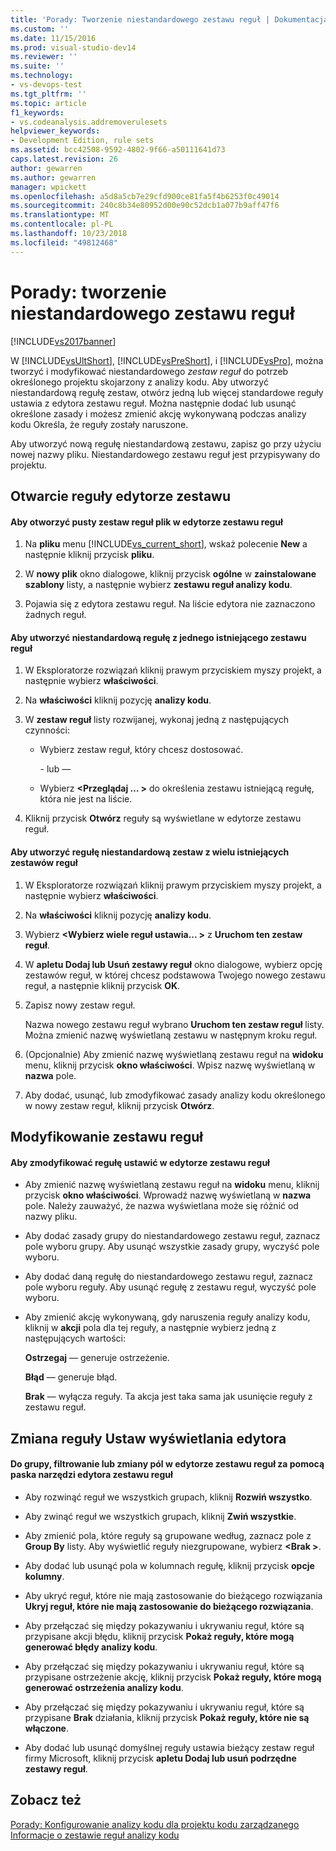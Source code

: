 ```yaml
---
title: 'Porady: Tworzenie niestandardowego zestawu reguł | Dokumentacja firmy Microsoft'
ms.custom: ''
ms.date: 11/15/2016
ms.prod: visual-studio-dev14
ms.reviewer: ''
ms.suite: ''
ms.technology:
- vs-devops-test
ms.tgt_pltfrm: ''
ms.topic: article
f1_keywords:
- vs.codeanalysis.addremoverulesets
helpviewer_keywords:
- Development Edition, rule sets
ms.assetid: bcc42508-9592-4802-9f66-a50111641d73
caps.latest.revision: 26
author: gewarren
ms.author: gewarren
manager: wpickett
ms.openlocfilehash: a5d8a5cb7e29cfd900ce81fa5f4b6253f0c49014
ms.sourcegitcommit: 240c8b34e80952d00e90c52dcb1a077b9aff47f6
ms.translationtype: MT
ms.contentlocale: pl-PL
ms.lasthandoff: 10/23/2018
ms.locfileid: "49812468"
---
```

# <a name="how-to-create-a-custom-rule-set"></a>Porady: tworzenie niestandardowego zestawu reguł
[!INCLUDE[vs2017banner](../includes/vs2017banner.md)]

W [!INCLUDE[vsUltShort](../includes/vsultshort-md.md)], [!INCLUDE[vsPreShort](../includes/vspreshort-md.md)], i [!INCLUDE[vsPro](../includes/vspro-md.md)], można tworzyć i modyfikować niestandardowego *zestaw reguł* do potrzeb określonego projektu skojarzony z analizy kodu. Aby utworzyć niestandardową regułę zestaw, otwórz jedną lub więcej standardowe reguły ustawia z edytora zestawu reguł. Można następnie dodać lub usunąć określone zasady i możesz zmienić akcję wykonywaną podczas analizy kodu Określa, że reguły zostały naruszone.  
  
 Aby utworzyć nową regułę niestandardową zestawu, zapisz go przy użyciu nowej nazwy pliku. Niestandardowego zestawu reguł jest przypisywany do projektu.  
  
## <a name="opening-the-rule-set-editor"></a>Otwarcie reguły edytorze zestawu  
  
#### <a name="to-open-an-empty-rule-set-file-in-the-rule-set-editor"></a>Aby otworzyć pusty zestaw reguł plik w edytorze zestawu reguł  
  
1.  Na **pliku** menu [!INCLUDE[vs_current_short](../includes/vs-current-short-md.md)], wskaż polecenie **New** a następnie kliknij przycisk **pliku**.  
  
2.  W **nowy plik** okno dialogowe, kliknij przycisk **ogólne** w **zainstalowane szablony** listy, a następnie wybierz **zestawu reguł analizy kodu**.  
  
3.  Pojawia się z edytora zestawu reguł. Na liście edytora nie zaznaczono żadnych reguł.  
  
#### <a name="to-create-a-custom-rule-from-a-single-existing-rule-set"></a>Aby utworzyć niestandardową regułę z jednego istniejącego zestawu reguł  
  
1. W Eksploratorze rozwiązań kliknij prawym przyciskiem myszy projekt, a następnie wybierz **właściwości**.  
  
2. Na **właściwości** kliknij pozycję **analizy kodu**.  
  
3. W **zestaw reguł** listy rozwijanej, wykonaj jedną z następujących czynności:  
  
   - Wybierz zestaw reguł, który chcesz dostosować.  
  
     \- lub —  
  
   - Wybierz  **\<Przeglądaj … >** do określenia zestawu istniejącą regułę, która nie jest na liście.  
  
4. Kliknij przycisk **Otwórz** reguły są wyświetlane w edytorze zestawu reguł.  
  
#### <a name="to-create-a-custom-rule-set-from-multiple-existing-rule-sets"></a>Aby utworzyć regułę niestandardową zestaw z wielu istniejących zestawów reguł  
  
1.  W Eksploratorze rozwiązań kliknij prawym przyciskiem myszy projekt, a następnie wybierz **właściwości**.  
  
2.  Na **właściwości** kliknij pozycję **analizy kodu**.  
  
3.  Wybierz  **\<Wybierz wiele reguł ustawia... >** z **Uruchom ten zestaw reguł**.  
  
4.  W **apletu Dodaj lub Usuń zestawy reguł** okno dialogowe, wybierz opcję zestawów reguł, w której chcesz podstawowa Twojego nowego zestawu reguł, a następnie kliknij przycisk **OK**.  
  
5.  Zapisz nowy zestaw reguł.  
  
     Nazwa nowego zestawu reguł wybrano **Uruchom ten zestaw reguł** listy. Można zmienić nazwę wyświetlaną zestawu w następnym kroku reguł.  
  
6.  (Opcjonalnie) Aby zmienić nazwę wyświetlaną zestawu reguł na **widoku** menu, kliknij przycisk **okno właściwości**. Wpisz nazwę wyświetlaną w **nazwa** pole.  
  
7.  Aby dodać, usunąć, lub zmodyfikować zasady analizy kodu określonego w nowy zestaw reguł, kliknij przycisk **Otwórz**.  
  
## <a name="modifying-a-rule-set"></a>Modyfikowanie zestawu reguł  
  
#### <a name="to-modify-a-rule-set-in-the-rule-set-editor"></a>Aby zmodyfikować regułę ustawić w edytorze zestawu reguł  
  
-   Aby zmienić nazwę wyświetlaną zestawu reguł na **widoku** menu, kliknij przycisk **okno właściwości**. Wprowadź nazwę wyświetlaną w **nazwa** pole. Należy zauważyć, że nazwa wyświetlana może się różnić od nazwy pliku.  
  
-   Aby dodać zasady grupy do niestandardowego zestawu reguł, zaznacz pole wyboru grupy. Aby usunąć wszystkie zasady grupy, wyczyść pole wyboru.  
  
-   Aby dodać daną regułę do niestandardowego zestawu reguł, zaznacz pole wyboru reguły. Aby usunąć regułę z zestawu reguł, wyczyść pole wyboru.  
  
-   Aby zmienić akcję wykonywaną, gdy naruszenia reguły analizy kodu, kliknij w **akcji** pola dla tej reguły, a następnie wybierz jedną z następujących wartości:  
  
     **Ostrzegaj** — generuje ostrzeżenie.  
  
     **Błąd** — generuje błąd.  
  
     **Brak** — wyłącza reguły. Ta akcja jest taka sama jak usunięcie reguły z zestawu reguł.  
  
## <a name="changing-the-rule-set-editor-display"></a>Zmiana reguły Ustaw wyświetlania edytora  
  
#### <a name="to-group-filter-or-change-the-fields-in-the-rule-set-editor-by-using-the-rule-set-editor-toolbar"></a>Do grupy, filtrowanie lub zmiany pól w edytorze zestawu reguł za pomocą paska narzędzi edytora zestawu reguł  
  
-   Aby rozwinąć reguł we wszystkich grupach, kliknij **Rozwiń wszystko**.  
  
-   Aby zwinąć reguł we wszystkich grupach, kliknij **Zwiń wszystkie**.  
  
-   Aby zmienić pola, które reguły są grupowane według, zaznacz pole z **Group By** listy. Aby wyświetlić reguły niezgrupowane, wybierz  **\<Brak >**.  
  
-   Aby dodać lub usunąć pola w kolumnach regułę, kliknij przycisk **opcje kolumny**.  
  
-   Aby ukryć reguł, które nie mają zastosowanie do bieżącego rozwiązania **Ukryj reguł, które nie mają zastosowanie do bieżącego rozwiązania**.  
  
-   Aby przełączać się między pokazywaniu i ukrywaniu reguł, które są przypisane akcji błędu, kliknij przycisk **Pokaż reguły, które mogą generować błędy analizy kodu**.  
  
-   Aby przełączać się między pokazywaniu i ukrywaniu reguł, które są przypisane ostrzeżenie akcję, kliknij przycisk **Pokaż reguły, które mogą generować ostrzeżenia analizy kodu**.  
  
-   Aby przełączać się między pokazywaniu i ukrywaniu reguł, które są przypisane **Brak** działania, kliknij przycisk **Pokaż reguły, które nie są włączone**.  
  
-   Aby dodać lub usunąć domyślnej reguły ustawia bieżący zestaw reguł firmy Microsoft, kliknij przycisk **apletu Dodaj lub usuń podrzędne zestawy reguł**.  
  
## <a name="see-also"></a>Zobacz też  
 [Porady: Konfigurowanie analizy kodu dla projektu kodu zarządzanego](../code-quality/how-to-configure-code-analysis-for-a-managed-code-project.md)   
 [Informacje o zestawie reguł analizy kodu](../code-quality/code-analysis-rule-set-reference.md)




